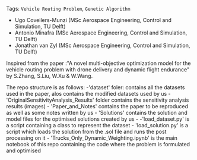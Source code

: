 Tags: `Vehicle Routing Problem`, `Genetic Algorithm`

- Ugo Coveilers-Munzi (MSc Aerospace Engineering, Control and Simulation, TU Delft)
- Antonio Minafra (MSc Aerospace Engineering, Control and Simulation, TU Delft)
- Jonathan van Zyl (MSc Aerospace Engineering, Control and Simulation, TU Delft)

Inspired from the paper :"A novel multi-objective optimization model for the vehicle routing problem with drone delivery and dynamic flight endurance" by S.Zhang, S.Liu, W.Xu & W.Wang.

The repo structure is as follows:
    -'dataset' foler: contains all the datasets used in the paper, alos contains the modified datasets used by us
    -'OriginalSensitivityAnalysis_Results' folder contains the sensitivity analysis results (images)
    - 'Paper_and_Notes' contains the paper to be reproduced as well as some notes written by us
    - 'Solutions' contains the solution and model files for the optimised solutions created by us
    - -'load_dataset.py' is a script containing a class to represent the dataset
    - 'load_solution.py' is a script which loads the solution from the .sol file and runs the post processing on it 
    - 'Trucks_Only_Dynamic_Weighting.ipynb' is the main notebook of this repo containing the code where the problem is formulated and optimised
